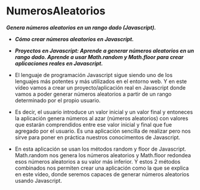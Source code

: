 # NumerosAleatorios
**_Genera números aleatorios en un rango dado (Javascript)._**

- **_Cómo crear números aleatorios en Javascript._**
- **_Proyectos en Javascript: Aprende a generar números aleatorios en un rango dado. Aprende a usar Math.random y Math.floor para crear aplicaciones reales en Javascript._**

- El lenguaje de programación Javascript sigue siendo uno de los lenguajes más potentes y más utilizados en el entorno web. Y en este vídeo vamos a crear un proyecto/aplicación real en Javascript donde vamos a poder generar números aleatorios a partir de un rango determinado por el propio usuario. 

- Es decir, el usuario introduce un valor inicial y un valor final y entoneces la aplicación genera números al azar (números aleatorios) con valores que estarán comprendidos entre ese valor inicial y final que fue agregado por el usuario. Es una aplicación sencilla de realizar pero nos sirve para poner en práctica nuestros conocimentos de Javascript.

- En esta aplicación se usan los métodos random y floor de Javascript. Math.random nos genera los números aleatorios y Math.floor redondea esos números aleatorios a su valor más inferior. Y estos 2 métodos combinados nos permiten crear una aplicación como la que se explica en este vídeo, donde seremos capaces de generar números aleatorios usando Javascript.
